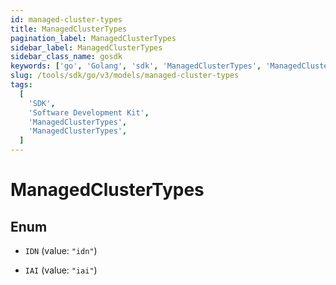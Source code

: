 ```yaml
---
id: managed-cluster-types
title: ManagedClusterTypes
pagination_label: ManagedClusterTypes
sidebar_label: ManagedClusterTypes
sidebar_class_name: gosdk
keywords: ['go', 'Golang', 'sdk', 'ManagedClusterTypes', 'ManagedClusterTypes']
slug: /tools/sdk/go/v3/models/managed-cluster-types
tags:
  [
    'SDK',
    'Software Development Kit',
    'ManagedClusterTypes',
    'ManagedClusterTypes',
  ]
---
```


# ManagedClusterTypes

## Enum

- `IDN` (value: `"idn"`)

- `IAI` (value: `"iai"`)
